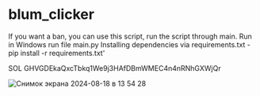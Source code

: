 # blum_clicker
If you want a ban, you can use this script, run the script through main. Run in Windows run file main.py
Installing dependencies via requirements.txt - pip install -r requirements.txt'

SOL GHVGDEkaQxcTbkq1We9j3HAfDBmWMEC4n4nRNhGXWjQr

![Снимок экрана 2024-08-18 в 13 54 28](https://github.com/user-attachments/assets/df757f98-c8f1-4fa7-b65d-da69f79bc22f)
